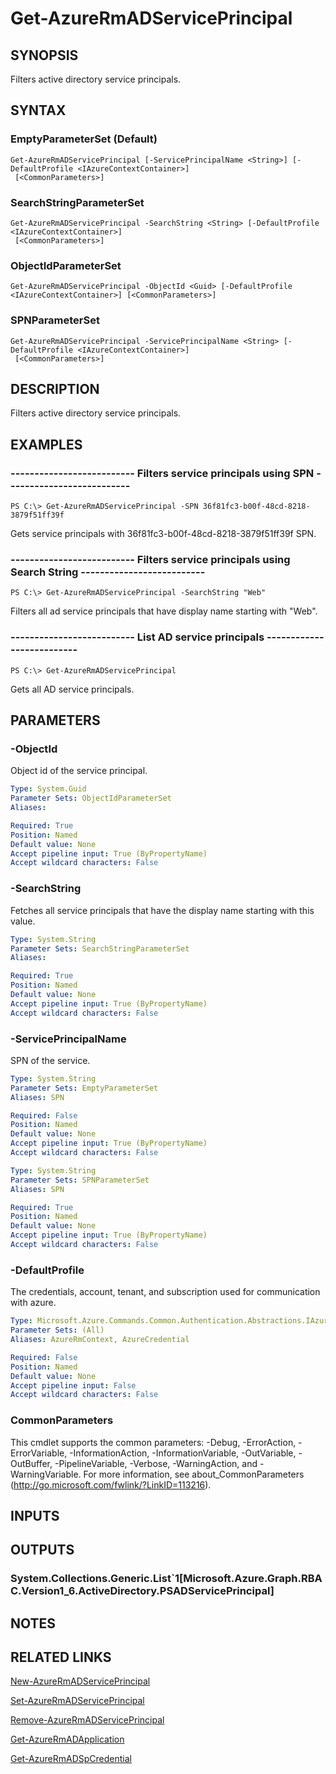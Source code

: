 ﻿---
external help file: Microsoft.Azure.Commands.Resources.dll-Help.xml
Module Name: AzureRM.Resources
ms.assetid: 4DC26C26-6162-4A15-BFCB-4D2B6B52DD81
online version:
schema: 2.0.0
content_git_url: https://github.com/Azure/azure-powershell/blob/preview/src/ResourceManager/Resources/Commands.Resources/help/Get-AzureRmADServicePrincipal.md
original_content_git_url: https://github.com/Azure/azure-powershell/blob/preview/src/ResourceManager/Resources/Commands.Resources/help/Get-AzureRmADServicePrincipal.md
---

# Get-AzureRmADServicePrincipal

## SYNOPSIS
Filters active directory service principals.

## SYNTAX

### EmptyParameterSet (Default)
```
Get-AzureRmADServicePrincipal [-ServicePrincipalName <String>] [-DefaultProfile <IAzureContextContainer>]
 [<CommonParameters>]
```

### SearchStringParameterSet
```
Get-AzureRmADServicePrincipal -SearchString <String> [-DefaultProfile <IAzureContextContainer>]
 [<CommonParameters>]
```

### ObjectIdParameterSet
```
Get-AzureRmADServicePrincipal -ObjectId <Guid> [-DefaultProfile <IAzureContextContainer>] [<CommonParameters>]
```

### SPNParameterSet
```
Get-AzureRmADServicePrincipal -ServicePrincipalName <String> [-DefaultProfile <IAzureContextContainer>]
 [<CommonParameters>]
```

## DESCRIPTION
Filters active directory service principals.

## EXAMPLES

### --------------------------  Filters service principals using SPN  --------------------------
```
PS C:\> Get-AzureRmADServicePrincipal -SPN 36f81fc3-b00f-48cd-8218-3879f51ff39f
```

Gets service principals with 36f81fc3-b00f-48cd-8218-3879f51ff39f SPN.

### --------------------------  Filters service principals using Search String  --------------------------
```
PS C:\> Get-AzureRmADServicePrincipal -SearchString "Web"
```

Filters all ad service principals that have display name starting with "Web".

### --------------------------  List AD service principals  --------------------------
```
PS C:\> Get-AzureRmADServicePrincipal
```

Gets all AD service principals.

## PARAMETERS

### -ObjectId
Object id of the service principal.

```yaml
Type: System.Guid
Parameter Sets: ObjectIdParameterSet
Aliases: 

Required: True
Position: Named
Default value: None
Accept pipeline input: True (ByPropertyName)
Accept wildcard characters: False
```

### -SearchString
Fetches all service principals that have the display name starting with this value.

```yaml
Type: System.String
Parameter Sets: SearchStringParameterSet
Aliases: 

Required: True
Position: Named
Default value: None
Accept pipeline input: True (ByPropertyName)
Accept wildcard characters: False
```

### -ServicePrincipalName
SPN of the service.

```yaml
Type: System.String
Parameter Sets: EmptyParameterSet
Aliases: SPN

Required: False
Position: Named
Default value: None
Accept pipeline input: True (ByPropertyName)
Accept wildcard characters: False
```

```yaml
Type: System.String
Parameter Sets: SPNParameterSet
Aliases: SPN

Required: True
Position: Named
Default value: None
Accept pipeline input: True (ByPropertyName)
Accept wildcard characters: False
```

### -DefaultProfile
The credentials, account, tenant, and subscription used for communication with azure.

```yaml
Type: Microsoft.Azure.Commands.Common.Authentication.Abstractions.IAzureContextContainer
Parameter Sets: (All)
Aliases: AzureRmContext, AzureCredential

Required: False
Position: Named
Default value: None
Accept pipeline input: False
Accept wildcard characters: False
```

### CommonParameters
This cmdlet supports the common parameters: -Debug, -ErrorAction, -ErrorVariable, -InformationAction, -InformationVariable, -OutVariable, -OutBuffer, -PipelineVariable, -Verbose, -WarningAction, and -WarningVariable. For more information, see about_CommonParameters (http://go.microsoft.com/fwlink/?LinkID=113216).

## INPUTS

## OUTPUTS

### System.Collections.Generic.List`1[Microsoft.Azure.Graph.RBAC.Version1_6.ActiveDirectory.PSADServicePrincipal]

## NOTES

## RELATED LINKS

[New-AzureRmADServicePrincipal](./New-AzureRmADServicePrincipal.md)

[Set-AzureRmADServicePrincipal](./Set-AzureRmADServicePrincipal.md)

[Remove-AzureRmADServicePrincipal](./Remove-AzureRmADServicePrincipal.md)

[Get-AzureRmADApplication](./Get-AzureRmADApplication.md)

[Get-AzureRmADSpCredential](./Get-AzureRmADSpCredential.md)

